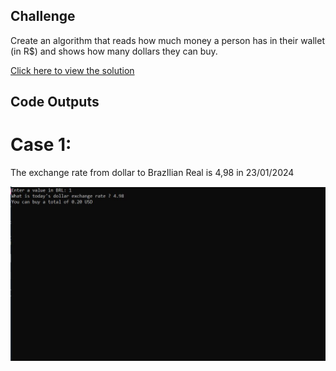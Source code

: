 ## Challenge

Create an algorithm that reads how much money a person has in their wallet<br>
(in R$) and shows how many dollars they can buy.

[Click here to view the solution](https://github.com/davi-p-oliveira-11/CCodeChallengeLab/blob/main/Challenges/BRL-to-USD/solution.c)

## Code Outputs

# Case 1: 
The exchange rate from dollar to BrazIlian Real is 4,98 in 23/01/2024

![Output](https://github.com/davi-p-oliveira-11/CCodeChallengeLab/blob/main/Challenges/BRL-to-USD/screenshot.JPG)
